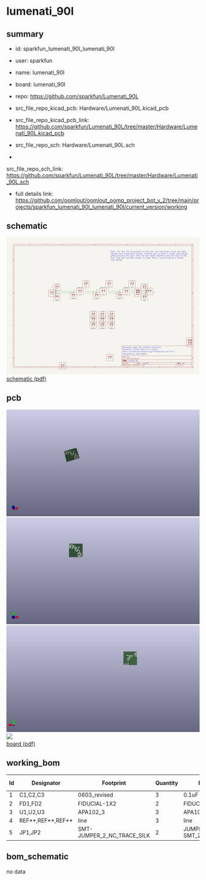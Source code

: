 # lumenati_90l
 
## summary 
* id: sparkfun_lumenati_90l_lumenati_90l
* user: sparkfun
* name: lumenati_90l
* board: lumenati_90l
* repo: https://github.com/sparkfun/Lumenati_90L
* src_file_repo_kicad_pcb: Hardware/Lumenati_90L.kicad_pcb
* src_file_repo_kicad_pcb_link: https://github.com/sparkfun/Lumenati_90L/tree/master/Hardware/Lumenati_90L.kicad_pcb


* src_file_repo_sch: Hardware/Lumenati_90L.sch
*
 src_file_repo_sch_link: https://github.com/sparkfun/Lumenati_90L/tree/master/Hardware/Lumenati_90L.sch
* full details link: https://github.com/oomlout/oomlout_oomp_project_bot_v_2/tree/main/projects/sparkfun_lumenati_90l_lumenati_90l/current_version/working  

## schematic  
![](working_schematic_600.png)  
[schematic (pdf)](working_schematic.pdf)  

## pcb  
![](working_3d_600.png) 
![](working_3d_front_600.png)  
![](working_3d_back_600.png)  
![](working_600.png)  
[board (pdf)](working.pdf)  

## working_bom
| Id | Designator | Footprint | Quantity | Designation | Supplier and ref |  | None | 
| --- | --- | --- | --- | --- | --- | --- | --- | 
| 1 | C1,C2,C3 | 0603_revised | 3 | 0.1uF |  |  | [''] | 
| 2 | FD1,FD2 | FIDUCIAL-1X2 | 2 | FIDUCIAL1X2 |  |  | [''] | 
| 3 | U1,U2,U3 | APA102_3 | 3 | APA102 |  |  | [''] | 
| 4 | REF**,REF**,REF** | line | 3 | line |  |  | [''] | 
| 5 | JP1,JP2 | SMT-JUMPER_2_NC_TRACE_SILK | 2 | JUMPER-SMT_2_NC_TRACE_SILK |  |  | [''] | 


## bom_schematic
no data


